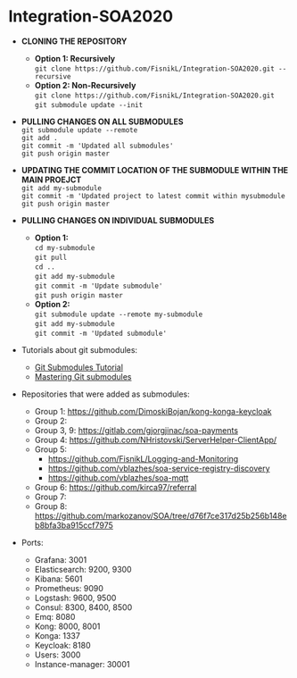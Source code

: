 # Integration-SOA2020

- **CLONING THE REPOSITORY**  
  - **Option 1: Recursively**  
```git clone https://github.com/FisnikL/Integration-SOA2020.git --recursive```
  - **Option 2: Non-Recursively**  
```git clone https://github.com/FisnikL/Integration-SOA2020.git```  
```git submodule update --init```

- **PULLING CHANGES ON ALL SUBMODULES**   
```git submodule update --remote```  
```git add .```  
```git commit -m 'Updated all submodules'```  
```git push origin master```  


- **UPDATING THE COMMIT LOCATION OF THE SUBMODULE WITHIN THE MAIN PROEJCT**  
```git add my-submodule```  
```git commit -m 'Updated project to latest commit within mysubmodule```  
```git push origin master```  

- **PULLING CHANGES ON INDIVIDUAL SUBMODULES**  
  - **Option 1:**  
```cd my-submodule```  
```git pull```    
```cd ..```  
```git add my-submodule```  
```git commit -m 'Update submodule'```  
```git push origin master```  
  - **Option 2:**  
```git submodule update --remote my-submodule```  
```git add my-submodule```  
```git commit -m 'Updated submodule'``` 

- Tutorials about git submodules:
  - [Git Submodules Tutorial](https://www.youtube.com/watch?v=2klnjI2TrKc)
  - [Mastering Git submodules](https://medium.com/@porteneuve/mastering-git-submodules-34c65e940407)
  
- Repositories that were added as submodules:
  - Group 1: https://github.com/DimoskiBojan/kong-konga-keycloak
  - Group 2: 
  - Group 3, 9: https://gitlab.com/gjorgjinac/soa-payments
  - Group 4: https://github.com/NHristovski/ServerHelper-ClientApp/
  - Group 5: 
    - https://github.com/FisnikL/Logging-and-Monitoring
    - https://github.com/vblazhes/soa-service-registry-discovery
    - https://github.com/vblazhes/soa-mqtt
  - Group 6: https://github.com/kirca97/referral
  - Group 7:  
  - Group 8: https://github.com/markozanov/SOA/tree/d76f7ce317d25b256b148eb8bfa3ba915ccf7975

- Ports:
  - Grafana: 3001
  - Elasticsearch: 9200, 9300
  - Kibana: 5601
  - Prometheus: 9090
  - Logstash: 9600, 9500
  - Consul: 8300, 8400, 8500
  - Emq: 8080
  - Kong: 8000, 8001
  - Konga: 1337
  - Keycloak: 8180
  - Users: 3000
  - Instance-manager: 30001
